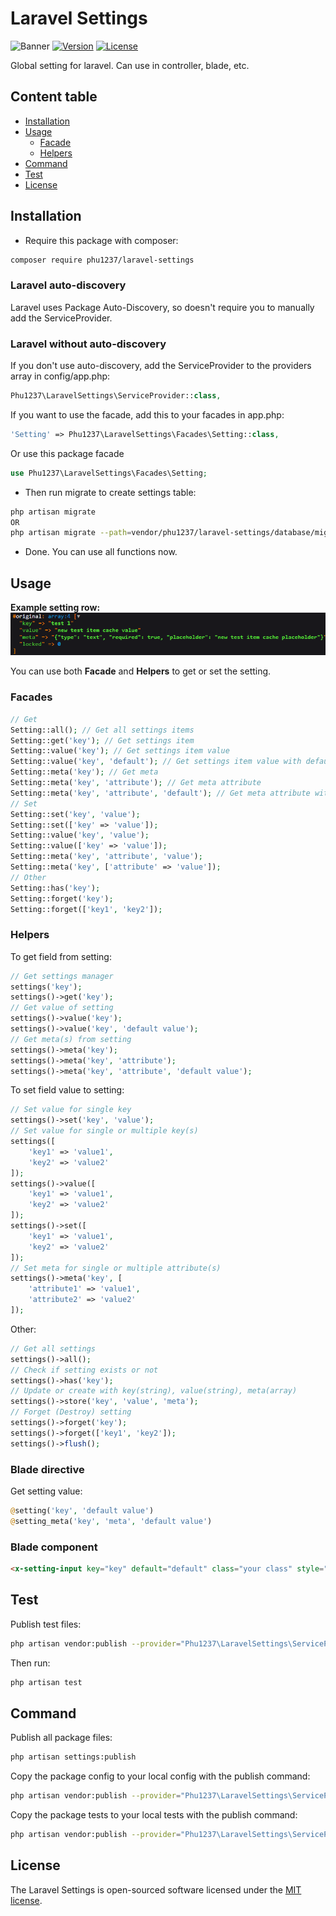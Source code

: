 # Laravel Settings

![Banner](https://banners.beyondco.de/Laravel%20Settings.png?theme=light&packageManager=composer+require&packageName=phu1237%2Flaravel-settings&pattern=circuitBoard&style=style_1&description=Global+setting+for+laravel&md=1&showWatermark=0&fontSize=100px&images=https%3A%2F%2Flaravel.com%2Fimg%2Flogomark.min.svg)
[![Version](https://img.shields.io/packagist/v/phu1237/laravel-settings?style=flat-square)](https://packagist.org/packages/phu1237/laravel-settings)
[![License](https://img.shields.io/packagist/l/phu1237/laravel-settings?style=flat-square)](https://github.com/Phu1237/laravel-settings/blob/master/LICENSE)

Global setting for laravel. Can use in controller, blade, etc.

## Content table

- [Installation](#installation)
- [Usage](#usage)
  - [Facade](#facade)
  - [Helpers](#helpers)
- [Command](#command)
- [Test](#test)
- [License](#license)

## Installation

- Require this package with composer:

```bash
composer require phu1237/laravel-settings
```

### Laravel auto-discovery

Laravel uses Package Auto-Discovery, so doesn't require you to manually add the ServiceProvider.

### Laravel without auto-discovery

If you don't use auto-discovery, add the ServiceProvider to the providers array in config/app.php:

```php
Phu1237\LaravelSettings\ServiceProvider::class,
```

If you want to use the facade, add this to your facades in app.php:

```php
'Setting' => Phu1237\LaravelSettings\Facades\Setting::class,
```

Or use this package facade

```php
use Phu1237\LaravelSettings\Facades\Setting;
```

- Then run migrate to create settings table:

```bash
php artisan migrate
OR
php artisan migrate --path=vendor/phu1237/laravel-settings/database/migrations
```

- Done. You can use all functions now.

## Usage

**Example setting row:**
![Screenshot](screenshot.png)

You can use both **Facade** and **Helpers** to get or set the setting.

### Facades

```php
// Get
Setting::all(); // Get all settings items
Setting::get('key'); // Get settings item
Setting::value('key'); // Get settings item value
Setting::value('key', 'default'); // Get settings item value with default
Setting::meta('key'); // Get meta
Setting::meta('key', 'attribute'); // Get meta attribute
Setting::meta('key', 'attribute', 'default'); // Get meta attribute with default
// Set
Setting::set('key', 'value');
Setting::set(['key' => 'value']);
Setting::value('key', 'value');
Setting::value(['key' => 'value']);
Setting::meta('key', 'attribute', 'value');
Setting::meta('key', ['attribute' => 'value']);
// Other
Setting::has('key');
Setting::forget('key');
Setting::forget(['key1', 'key2']);
```

### Helpers

To get field from setting:

```php
// Get settings manager
settings('key');
settings()->get('key');
// Get value of setting
settings()->value('key');
settings()->value('key', 'default value');
// Get meta(s) from setting
settings()->meta('key');
settings()->meta('key', 'attribute');
settings()->meta('key', 'attribute', 'default value');
```

To set field value to setting:

```php
// Set value for single key 
settings()->set('key', 'value');
// Set value for single or multiple key(s)
settings([
    'key1' => 'value1',
    'key2' => 'value2'
]);
settings()->value([
    'key1' => 'value1',
    'key2' => 'value2'
]);
settings()->set([
    'key1' => 'value1',
    'key2' => 'value2'
]);
// Set meta for single or multiple attribute(s)
settings()->meta('key', [
    'attribute1' => 'value1',
    'attribute2' => 'value2'
]);
```

Other:

```php
// Get all settings
settings()->all();
// Check if setting exists or not
settings()->has('key');
// Update or create with key(string), value(string), meta(array)
settings()->store('key', 'value', 'meta'); 
// Forget (Destroy) setting
settings()->forget('key');
settings()->forget(['key1', 'key2']);
settings()->flush();
```

### Blade directive

Get setting value:

```php
@setting('key', 'default value')
@setting_meta('key', 'meta', 'default value')
```

### Blade component

```html
<x-setting-input key="key" default="default" class="your class" style="your style" />
```

## Test

Publish test files:

```bash
php artisan vendor:publish --provider="Phu1237\LaravelSettings\ServiceProvider" --tag=tests
```

Then run:

```bash
php artisan test
```

## Command

Publish all package files:

```bash
php artisan settings:publish
```

Copy the package config to your local config with the publish command:

```bash
php artisan vendor:publish --provider="Phu1237\LaravelSettings\ServiceProvider" --tag=config
```

Copy the package tests to your local tests with the publish command:

```bash
php artisan vendor:publish --provider="Phu1237\LaravelSettings\ServiceProvider" --tag=tests
```

## License

The Laravel Settings is open-sourced software licensed under the [MIT license](http://opensource.org/licenses/MIT).
